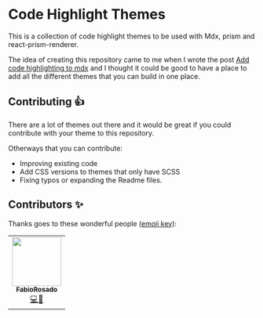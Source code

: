 # Code Highlight Themes

This is a collection of code highlight themes to be used with Mdx, prism and react-prism-renderer.

The idea of creating this repository came to me when I wrote the post [Add code highlighting to mdx](https://fabiorosado.dev/blog/add-code-highlighting-to-mdx) and I thought it could be good to have a place to add all the different themes that you can build in one place.

## Contributing 👍

There are a lot of themes out there and it would be great if you could contribute with your theme to this repository.

Otherways that you can contribute:

- Improving existing code
- Add CSS versions to themes that only have SCSS
- Fixing typos or expanding the Readme files.

## Contributors ✨

Thanks goes to these wonderful people ([emoji key](https://allcontributors.org/docs/en/emoji-key)):

<table>
  <tr>
    <td align="center"><a href="https://fabiorosado.dev"><img src="https://avatars2.githubusercontent.com/u/3131401?s=460&u=b6f9f268749033e4e5d6b3004e13259bf8d315e6&v=4" width="100px;" alt=""/><br /><sub><b>FabioRosado</b></sub></a><br /><a href="#content-FabioRosado" title="Content">💻📖</a></td>
  </tr>
</table>